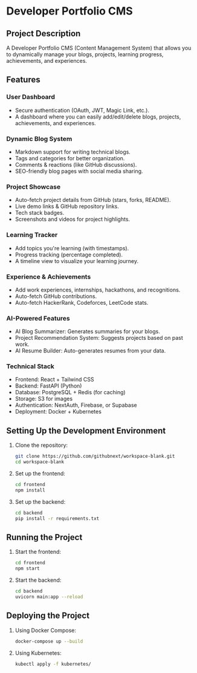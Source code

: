 # Developer Portfolio CMS

## Project Description
A Developer Portfolio CMS (Content Management System) that allows you to dynamically manage your blogs, projects, learning progress, achievements, and experiences.

## Features
### User Dashboard
- Secure authentication (OAuth, JWT, Magic Link, etc.).
- A dashboard where you can easily add/edit/delete blogs, projects, achievements, and experiences.

### Dynamic Blog System
- Markdown support for writing technical blogs.
- Tags and categories for better organization.
- Comments & reactions (like GitHub discussions).
- SEO-friendly blog pages with social media sharing.

### Project Showcase
- Auto-fetch project details from GitHub (stars, forks, README).
- Live demo links & GitHub repository links.
- Tech stack badges.
- Screenshots and videos for project highlights.

### Learning Tracker
- Add topics you're learning (with timestamps).
- Progress tracking (percentage completed).
- A timeline view to visualize your learning journey.

### Experience & Achievements
- Add work experiences, internships, hackathons, and recognitions.
- Auto-fetch GitHub contributions.
- Auto-fetch HackerRank, Codeforces, LeetCode stats.

### AI-Powered Features
- AI Blog Summarizer: Generates summaries for your blogs.
- Project Recommendation System: Suggests projects based on past work.
- AI Resume Builder: Auto-generates resumes from your data.

### Technical Stack
- Frontend: React + Tailwind CSS
- Backend: FastAPI (Python)
- Database: PostgreSQL + Redis (for caching)
- Storage: S3 for images
- Authentication: NextAuth, Firebase, or Supabase
- Deployment: Docker + Kubernetes

## Setting Up the Development Environment
1. Clone the repository:
   ```bash
   git clone https://github.com/githubnext/workspace-blank.git
   cd workspace-blank
   ```

2. Set up the frontend:
   ```bash
   cd frontend
   npm install
   ```

3. Set up the backend:
   ```bash
   cd backend
   pip install -r requirements.txt
   ```

## Running the Project
1. Start the frontend:
   ```bash
   cd frontend
   npm start
   ```

2. Start the backend:
   ```bash
   cd backend
   uvicorn main:app --reload
   ```

## Deploying the Project
1. Using Docker Compose:
   ```bash
   docker-compose up --build
   ```

2. Using Kubernetes:
   ```bash
   kubectl apply -f kubernetes/
   ```
